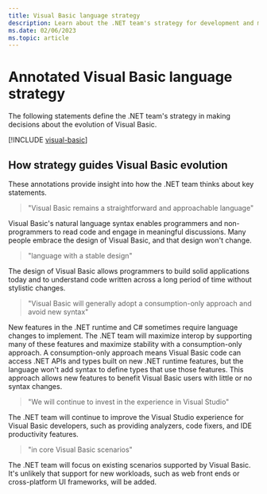 ```yaml
---
title: Visual Basic language strategy
description: Learn about the .NET team's strategy for development and maintenance of the Visual Basic programming language.
ms.date: 02/06/2023
ms.topic: article
---
```

# Annotated Visual Basic language strategy

The following statements define the .NET team's strategy in making decisions about the evolution of Visual Basic.

[!INCLUDE [visual-basic](../../../includes/vb-strategy.md)]

## How strategy guides Visual Basic evolution

These annotations provide insight into how the .NET team thinks about key statements.

> "Visual Basic remains a straightforward and approachable language"

Visual Basic's natural language syntax enables programmers and non-programmers to read code and engage in meaningful discussions. Many people embrace the design of Visual Basic, and that design won't change.

> "language with a stable design"

The design of Visual Basic allows programmers to build solid applications today and to understand code written across a long period of time without stylistic changes.

> "Visual Basic will generally adopt a consumption-only approach and avoid new syntax"

New features in the .NET runtime and C# sometimes require language changes to implement. The .NET team will maximize interop by supporting many of these features and maximize stability with a consumption-only approach. A consumption-only approach means Visual Basic code can access .NET APIs and types built on new .NET runtime features, but the language won't add syntax to define types that use those features. This approach allows new features to benefit Visual Basic users with little or no syntax changes.

> "We will continue to invest in the experience in Visual Studio"

The .NET team will continue to improve the Visual Studio experience for Visual Basic developers, such as providing analyzers, code fixers, and IDE productivity features.

> "in core Visual Basic scenarios"

The .NET team will focus on existing scenarios supported by Visual Basic. It's unlikely that support for new workloads, such as web front ends or cross-platform UI frameworks, will be added.
